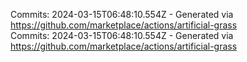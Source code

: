 Commits: 2024-03-15T06:48:10.554Z - Generated via https://github.com/marketplace/actions/artificial-grass
<br>
Commits: 2024-03-15T06:48:10.554Z - Generated via https://github.com/marketplace/actions/artificial-grass
<br>
